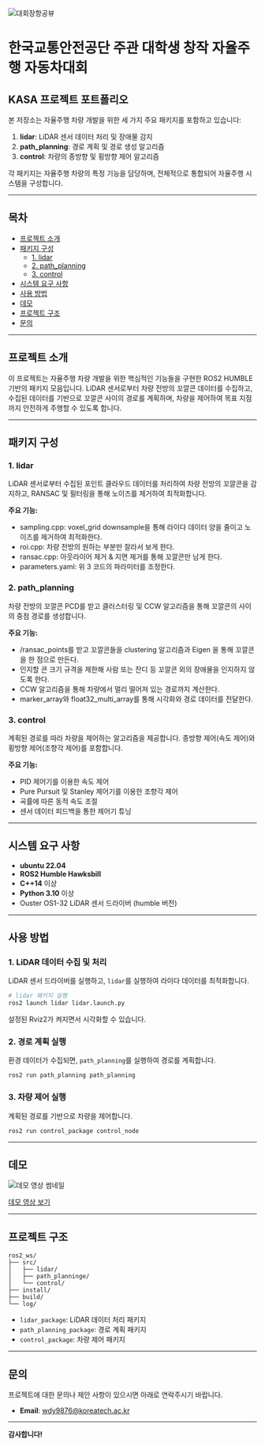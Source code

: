 ![대회장항공뷰](https://github.com/user-attachments/assets/d32a9c5b-853f-400f-be54-fc8f909b2e9a)

# 한국교통안전공단 주관 대학생 창작 자율주행 자동차대회
## KASA 프로젝트 포트폴리오

본 저장소는 자율주행 차량 개발을 위한 세 가지 주요 패키지를 포함하고 있습니다:

1. **lidar**: LiDAR 센서 데이터 처리 및 장애물 감지
2. **path_planning**: 경로 계획 및 경로 생성 알고리즘
3. **control**: 차량의 종방향 및 횡방향 제어 알고리즘

각 패키지는 자율주행 차량의 특정 기능을 담당하며, 전체적으로 통합되어 자율주행 시스템을 구성합니다.

---

## 목차

- [프로젝트 소개](#프로젝트-소개)
- [패키지 구성](#패키지-구성)
  - [1. lidar](#1-lidar)
  - [2. path_planning](#2-path_planning)
  - [3. control](#3-control)
- [시스템 요구 사항](#시스템-요구-사항)
- [사용 방법](#사용-방법)
- [데모](#데모)
- [프로젝트 구조](#프로젝트-구조)
- [문의](#문의)

---

## 프로젝트 소개

이 프로젝트는 자율주행 차량 개발을 위한 핵심적인 기능들을 구현한 ROS2 HUMBLE 기반의 패키지 모음입니다. LiDAR 센서로부터 차량 전방의 꼬깔콘 데이터를 수집하고, 수집된 데이터를 기반으로 꼬깔콘 사이의 경로를 계획하며, 차량을 제어하여 목표 지점까지 안전하게 주행할 수 있도록 합니다.

---

## 패키지 구성

### 1. **lidar**

LiDAR 센서로부터 수집된 포인트 클라우드 데이터를 처리하여 차량 전방의 꼬깔콘을 감지하고, RANSAC 및 필터링을 통해 노이즈를 제거하여 최적화합니다.

**주요 기능:**

- sampling.cpp: voxel_grid downsample을 통해 라이다 데이터 양을 줄이고 노이즈를 제거하여 최적화한다.
- roi.cpp: 차량 전방의 원하는 부분만 잘라서 보게 한다.
- ransac.cpp: 아웃라이어 제거 & 지면 제거를 통해 꼬깔콘만 남게 한다.
- parameters.yaml: 위 3 코드의 파라미터를 조정한다.

### 2. **path_planning**

차량 전방의 꼬깔콘 PCD를 받고 클러스터링 및 CCW 알고리즘을 통해 꼬깔콘의 사이의 중점 경로를 생성합니다.

**주요 기능:**

- /ransac_points를 받고 꼬깔콘들을 clustering 알고리즘과 Eigen 을 통해 꼬깔콘을 한 점으로 만든다.
- 인지할 콘 크기 규격을 제한해 사람 또는 잔디 등 꼬깔콘 외의 장애물을 인지하지 않도록 한다.
- CCW 알고리즘을 통해 차량에서 멀리 떨어져 있는 경로까지 계산한다.
- marker_array와 float32_multi_array를 통해 시각화와 경로 데이터를 전달한다.

### 3. **control**

계획된 경로를 따라 차량을 제어하는 알고리즘을 제공합니다. 종방향 제어(속도 제어)와 횡방향 제어(조향각 제어)를 포함합니다.

**주요 기능:**

- PID 제어기를 이용한 속도 제어
- Pure Pursuit 및 Stanley 제어기를 이용한 조향각 제어
- 곡률에 따른 동적 속도 조절
- 센서 데이터 피드백을 통한 제어기 튜닝

---

## 시스템 요구 사항

- **ubuntu 22.04**
- **ROS2 Humble Hawksbill**
- **C++14** 이상
- **Python 3.10** 이상
- Ouster OS1-32 LiDAR 센서 드라이버 (humble 버전)

---

## 사용 방법

### 1. LiDAR 데이터 수집 및 처리

LiDAR 센서 드라이버를 실행하고, `lidar`를 실행하여 라이다 데이터를 최적화합니다.

```bash
# lidar 패키지 실행
ros2 launch lidar lidar.launch.py
```

설정된 Rviz2가 켜지면서 시각화할 수 있습니다.

### 2. 경로 계획 실행

환경 데이터가 수집되면, `path_planning`를 실행하여 경로를 계획합니다.

```bash
ros2 run path_planning path_planning
```

### 3. 차량 제어 실행

계획된 경로를 기반으로 차량을 제어합니다.

```bash
ros2 run control_package control_node
```


---

## 데모

![데모 영상 썸네일](link_to_demo_video_thumbnail)

[데모 영상 보기](link_to_demo_video)

---

## 프로젝트 구조

```
ros2_ws/
├── src/
│   ├── lidar/
│   ├── path_planninge/
│   └── control/
├── install/
├── build/
└── log/
```

- `lidar_package`: LiDAR 데이터 처리 패키지
- `path_planning_package`: 경로 계획 패키지
- `control_package`: 차량 제어 패키지


---

## 문의

프로젝트에 대한 문의나 제안 사항이 있으시면 아래로 연락주시기 바랍니다.

- **Email**: wdy9876@koreatech.ac.kr

---

**감사합니다!**

